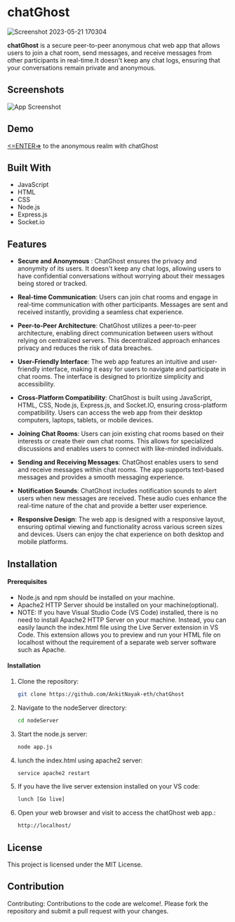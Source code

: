 
# chatGhost
![Screenshot 2023-05-21 170304](https://github.com/AnkitNayak-eth/chatGhost/assets/52006128/60ba62be-5211-4c2a-a5de-03a63c2637ab)

<b>chatGhost</b> is a secure peer-to-peer anonymous chat web app that allows users to join a chat room, send messages, and receive messages from other participants in real-time.It doesn't keep any chat logs, ensuring that your conversations remain private and anonymous.

## Screenshots
![App Screenshot](https://github.com/AnkitNayak-eth/chatGhost/assets/52006128/e3579b7c-ca91-4324-bcec-cf12b258ce18)

## Demo
[<=ENTER=>](http://141.148.214.44/) to the anonymous realm with chatGhost


## Built With
- JavaScript
- HTML
- CSS
- Node.js
- Express.js
- Socket.io

## Features

- <b>Secure and Anonymous</b> : ChatGhost ensures the privacy and anonymity of its users. It doesn't keep any chat logs, allowing users to have confidential conversations without worrying about their messages being stored or tracked.
 
- <b>Real-time Communication</b>: Users can join chat rooms and engage in real-time communication with other participants. Messages are sent and received instantly, providing a seamless chat experience.
   
- <b>Peer-to-Peer Architecture</b>: ChatGhost utilizes a peer-to-peer architecture, enabling direct communication between users without relying on centralized servers. This decentralized approach enhances privacy and reduces the risk of data breaches.
   
- <b>User-Friendly Interface</b>: The web app features an intuitive and user-friendly interface, making it easy for users to navigate and participate in chat rooms. The interface is designed to prioritize simplicity and accessibility.
   
- <b>Cross-Platform Compatibility</b>: ChatGhost is built using JavaScript, HTML, CSS, Node.js, Express.js, and Socket.IO, ensuring cross-platform compatibility. Users can access the web app from their desktop computers, laptops, tablets, or mobile devices.
   
- <b>Joining Chat Rooms</b>: Users can join existing chat rooms based on their interests or create their own chat rooms. This allows for specialized discussions and enables users to connect with like-minded individuals.
   
- <b>Sending and Receiving Messages</b>: ChatGhost enables users to send and receive messages within chat rooms. The app supports text-based messages and provides a smooth messaging experience.
   
- <b>Notification Sounds</b>: ChatGhost includes notification sounds to alert users when new messages are received. These audio cues enhance the real-time nature of the chat and provide a better user experience.
   
- <b>Responsive Design</b>: The web app is designed with a responsive layout, ensuring optimal viewing and functionality across various screen sizes and devices. Users can enjoy the chat experience on both desktop and mobile platforms.

## Installation

#### Prerequisites

- Node.js and npm should be installed on your machine.
- Apache2 HTTP Server should be installed on your machine(optional).
- NOTE: If you have Visual Studio Code (VS Code) installed, there is no need to install Apache2 HTTP Server on your machine. Instead, you can easily launch the index.html file using the Live Server extension in VS Code. This extension allows you to preview and run your HTML file on localhost without the requirement of a separate web server software such as Apache.
#### Installation

1. Clone the repository:

   ```bash
   git clone https://github.com/AnkitNayak-eth/chatGhost

2. Navigate to the nodeServer directory:

   ```bash
   cd nodeServer

3. Start the node.js server:

   ```bash
   node app.js

4. lunch the index.html using apache2 server:

   ```bash
   service apache2 restart

5. If you have the live server extension installed on your VS code:

   ```bash
   lunch [Go live]

6. Open your web browser and visit to access the chatGhost web app.:

   ```bash
   http://localhost/
## License

This project is licensed under the MIT License.


## Contribution
Contributing: Contributions to the code are welcome!. Please fork the repository and submit a pull request with your changes.

